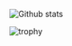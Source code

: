 ![Github stats](https://github-readme-stats.vercel.app/api?username=f-fl0&count_private=true&theme=dark&show_icons=true)

![trophy](https://github-profile-trophy.vercel.app/?username=f-fl0&theme=onedark&title=MultiLanguage,Commits,PullRequest)

